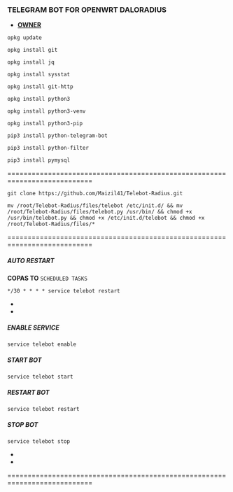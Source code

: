 ### TELEGRAM BOT FOR OPENWRT DALORADIUS

* [**OWNER**](https://t.me/maizil41)

```
opkg update
```
```
opkg install git
```
```
opkg install jq
```
```
opkg install sysstat
```
```
opkg install git-http
```
```
opkg install python3
```
```
opkg install python3-venv
```
```
opkg install python3-pip
```
```
pip3 install python-telegram-bot
```
```
pip3 install python-filter
```
```
pip3 install pymysql
```

===========================================================================

```
git clone https://github.com/Maizil41/Telebot-Radius.git
```
```
mv /root/Telebot-Radius/files/telebot /etc/init.d/ && mv /root/Telebot-Radius/files/telebot.py /usr/bin/ && chmod +x /usr/bin/telebot.py && chmod +x /etc/init.d/telebot && chmod +x /root/Telebot-Radius/files/*
```
===========================================================================

##### AUTO RESTART
**COPAS TO** `SCHEDULED TASKS`
```
*/30 * * * * service telebot restart
```
*
*
##### ENABLE SERVICE 

```
service telebot enable
```

##### START BOT 

```
service telebot start
```

##### RESTART BOT 

```
service telebot restart
```

##### STOP BOT 

```
service telebot stop
```
*
*
===========================================================================
